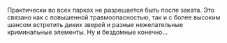 ﻿---
layout: post
images: [ 2021-03-04.jpg ]
---

Практически во всех парках не разрешается быть после заката. Это связано как с повышенной травмоопасностью, так и с более высоким шансом встретить диких зверей и разные нежелательные криминальные элементы. Ну и бездомные конечно…